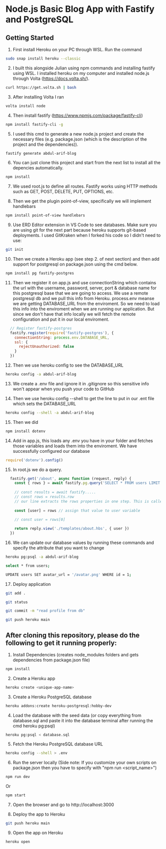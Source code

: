 # Node.js Basic Blog App with Fastify and PostgreSQL

## Getting Started

1. First install Heroku on your PC through WSL. Run the command

``` sh
sudo snap install heroku --classic
```

2. I built this alongside Julian using npm commands and installing fastify using WSL. I installed heroku on my computer and installed node.js through Volta (https://docs.volta.sh/). 

``` sh
curl https://get.volta.sh | bash
```

3. After installing Volta I ran

``` sh
volta install node
```

4. Then install fastify (https://www.npmjs.com/package/fastify-cli)

``` sh
npm install fastify-cli -g
```

5. I used this cmd to generate a new node.js project and create the necessary files (e.g. package.json (which is the description of the project and the dependencies)). 

``` sh
fastify generate abdul-arif-blog
```

6. You can just clone this project and start from the next list to install all the depencies automatically.

``` sh
npm install
```

7. We used root.js to define all routes. Fastify works using HTTP methods such as GET, POST, DELETE, PUT, OPTIONS, etc.

8. Then we get the plugin point-of-view, specifically we will implement handlebars

``` sh
npm install point-of-view handlebars
```

9. Use ERD Editor extension in VS Code to see databases. Make sure you are using git for the next part because heroku supports git-based deployments. I used GitKraken when I forked his code so I didn't need to use:
``` sh
git init
```

10. Then we create a Heroku app (see step 2. of next section) and then add support for postgresql on package.json using the cmd below. 

``` sh
npm install pg fastify-postgres
```

11. Then we register it on app.js and use connectionString which contains the url with the username, password, server, port & database name for this postgresql base that we are going to access. We use a remote postgresql db and we pull this info from Heroku. process.env meanse we are getting DATABASE_URL from the enviroment. So we need to load this info into the enviroment when we are running our application. But since we don't have that info locally we will fetch the remote configuration and put it in our local enviroment.

``` js
  // Register fastify-postgres
  fastify.register(require('fastify-postgres'), {
    connectionString: process.env.DATABASE_URL,
    ssl: {
      rejectUnauthorized: false
    }
  })
```

12. Then we use heroku config to see the DATABASE_URL

``` sh
heroku config -a abdul-arif-blog
```

13. We create a .env file and ignore it in .gitignore so this sensitive info won't appear when you push your code to GitHub

14. Then we use heroku config --shell to get the line to put in our .ent file which sets the DATABASE_URL

``` sh
heroku config --shell -a abdul-arif-blog
```

15. Then we did

``` sh
npm install dotenv
```

14. Add in app.js, this loads any .env you have in your folder and fetches those variables and loads them into the enviroment. We have successfully configured our database

``` js
require('dotenv').config()
```

15. In root.js we do a query.

``` js
  fastify.get('/about', async function (request, reply) {
    const { rows } = await fastify.pg.query('SELECT * FROM users LIMIT 1') // we are adding a query to give us 1 result
    
    // const results = await fastify.....
    // const rows = results.row
    // our line extracts the rows properties in one step. This is called object destructuring in JavaScript
    
    const [user] = rows // assign that value to user variable
    
    // const user = rows[0]

    return reply.view('./templates/about.hbs', { user })
  })
```

16. We can update our database values by running these commands and specify the attribute that you want to change

``` sh
heroku pg:psql -a abdul-arif-blog
```
``` sh
select * from users;
```
``` sh
UPDATE users SET avatar_url = '/avatar.png' WHERE id = 1;
```

17. Deploy application


``` sh
git add .
```
``` sh
git status
```
``` sh
git commit -m "read profile from db"
```
``` sh
git push heroku main
```


## After cloning this repository, please do the following to get it running properly:

1. Install Dependencies (creates node_modules folders and gets dependencies from package.json file)
``` sh
npm install
```

2. Create a Heroku app

``` sh
heroku create <unique-app-name>
```

3. Create a Heroku PostgreSQL database

```sh
heroku addons:create heroku-postgresql:hobby-dev
```

4. Load the database with the seed data (or copy everything from database.sql and paste it into the database terminal after running the cmd heroku pg:psql)

```sh
heroku pg:psql < database.sql
```

5. Fetch the Heroku PostgreSQL database URL

```sh
heroku config --shell > .env
```

6. Run the server locally (Side note: If you customize your own scripts on package.json then you have to specify with "npm run <script_name>")

``` sh
npm run dev
```
Or
``` sh
npm start
```
7. Open the browser and go to http://localhost:3000

8. Deploy the app to Heroku

```sh
git push heroku main
```

9. Open the app on Heroku

``` sh
heroku open
```

